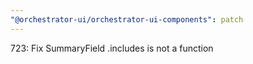 ```yaml
---
"@orchestrator-ui/orchestrator-ui-components": patch
---
```


723: Fix SummaryField .includes is not a function
